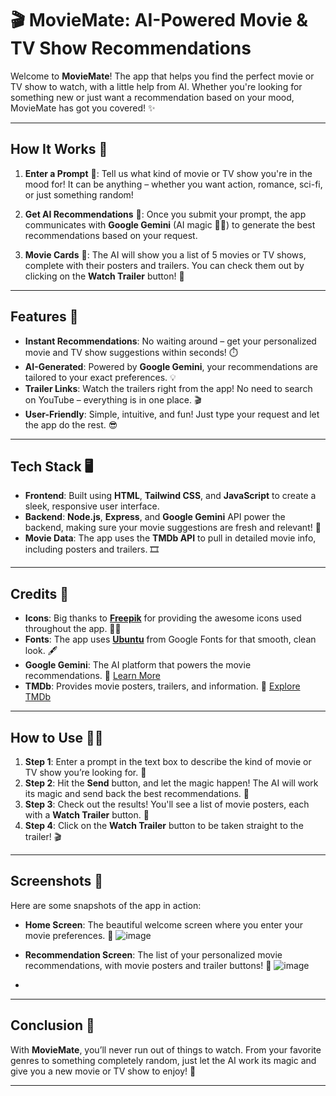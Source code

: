 
# 🎬 **MovieMate: AI-Powered Movie & TV Show Recommendations**

Welcome to **MovieMate**! The app that helps you find the perfect movie or TV show to watch, with a little help from AI. Whether you're looking for something new or just want a recommendation based on your mood, MovieMate has got you covered! ✨

---

## **How It Works** 🤖

1. **Enter a Prompt** 📝: 
   Tell us what kind of movie or TV show you're in the mood for! It can be anything – whether you want action, romance, sci-fi, or just something random!

2. **Get AI Recommendations** 🌟: 
   Once you submit your prompt, the app communicates with **Google Gemini** (AI magic 🧙‍♂️) to generate the best recommendations based on your request.

3. **Movie Cards** 🍿: 
   The AI will show you a list of 5 movies or TV shows, complete with their posters and trailers. You can check them out by clicking on the **Watch Trailer** button! 🎥

---

## **Features** 🚀

- **Instant Recommendations**: No waiting around – get your personalized movie and TV show suggestions within seconds! ⏱️
- **AI-Generated**: Powered by **Google Gemini**, your recommendations are tailored to your exact preferences. 💡
- **Trailer Links**: Watch the trailers right from the app! No need to search on YouTube – everything is in one place. 🎬
- **User-Friendly**: Simple, intuitive, and fun! Just type your request and let the app do the rest. 😎

---

## **Tech Stack** 🖥️

- **Frontend**: Built using **HTML**, **Tailwind CSS**, and **JavaScript** to create a sleek, responsive user interface.
- **Backend**: **Node.js**, **Express**, and **Google Gemini** API power the backend, making sure your movie suggestions are fresh and relevant! 🍿
- **Movie Data**: The app uses the **TMDb API** to pull in detailed movie info, including posters and trailers. 🎞️

---

## **Credits** 💖

- **Icons**: Big thanks to **[Freepik](https://www.freepik.com/)** for providing the awesome icons used throughout the app. 👏👏
- **Fonts**: The app uses **[Ubuntu](https://fonts.google.com/specimen/Ubuntu)** from Google Fonts for that smooth, clean look. 🖋️
- **Google Gemini**: The AI platform that powers the movie recommendations. 🤖 [Learn More](https://cloud.google.com/gen-ai)
- **TMDb**: Provides movie posters, trailers, and information. 🎥 [Explore TMDb](https://www.themoviedb.org/)

---

## **How to Use** 🧑‍💻

1. **Step 1**: Enter a prompt in the text box to describe the kind of movie or TV show you’re looking for. 📲
2. **Step 2**: Hit the **Send** button, and let the magic happen! The AI will work its magic and send back the best recommendations. 💬
3. **Step 3**: Check out the results! You'll see a list of movie posters, each with a **Watch Trailer** button. 🎥
4. **Step 4**: Click on the **Watch Trailer** button to be taken straight to the trailer! 🎬

---

## **Screenshots** 📸

Here are some snapshots of the app in action:

- **Home Screen**: The beautiful welcome screen where you enter your movie preferences. 🌟
  ![image](https://github.com/user-attachments/assets/8c4ffb03-42a7-44c0-bc5b-47273b16e919)

- **Recommendation Screen**: The list of your personalized movie recommendations, with movie posters and trailer buttons! 🍿
  ![image](https://github.com/user-attachments/assets/2d53d2bb-dc61-4992-aec0-8dbfb1abc434)

- 

---

## **Conclusion** 🏁

With **MovieMate**, you’ll never run out of things to watch. From your favorite genres to something completely random, just let the AI work its magic and give you a new movie or TV show to enjoy! 🌟

---

